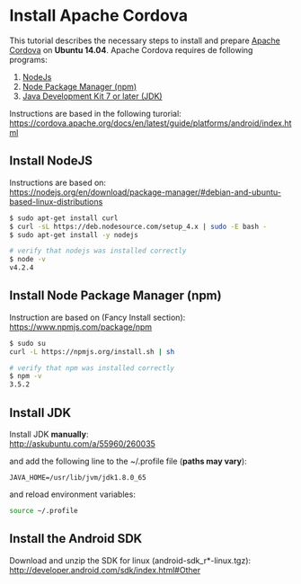 # Install Apache Cordova

This tutorial describes the necessary steps to install and prepare [Apache Cordova](https://cordova.apache.org/) on **Ubuntu 14.04**. Apache Cordova requires de following programs:

1. [NodeJs](https://nodejs.org/en/)
2. [Node Package Manager (npm)](https://www.npmjs.com/)
3. [Java Development Kit 7 or later (JDK)](http://www.oracle.com/technetwork/java/javase/downloads/index.html)

Instructions are based in the following turorial:  
https://cordova.apache.org/docs/en/latest/guide/platforms/android/index.html

## Install NodeJS

Instructions are based on:  
https://nodejs.org/en/download/package-manager/#debian-and-ubuntu-based-linux-distributions

```bash
$ sudo apt-get install curl
$ curl -sL https://deb.nodesource.com/setup_4.x | sudo -E bash -
$ sudo apt-get install -y nodejs

# verify that nodejs was installed correctly
$ node -v
v4.2.4
```

## Install Node Package Manager (npm)
Instruction are based on (Fancy Install section):  
https://www.npmjs.com/package/npm

```bash
$ sudo su
curl -L https://npmjs.org/install.sh | sh

# verify that npm was installed correctly
$ npm -v
3.5.2
```

## Install JDK
Install JDK **manually**:  
http://askubuntu.com/a/55960/260035

and add the following line to the ~/.profile file (**paths may vary**):
```text
JAVA_HOME=/usr/lib/jvm/jdk1.8.0_65
```

and reload environment variables:
```bash
source ~/.profile
```

## Install the Android SDK
Download and unzip the SDK for linux (android-sdk_r*-linux.tgz):  
http://developer.android.com/sdk/index.html#Other

